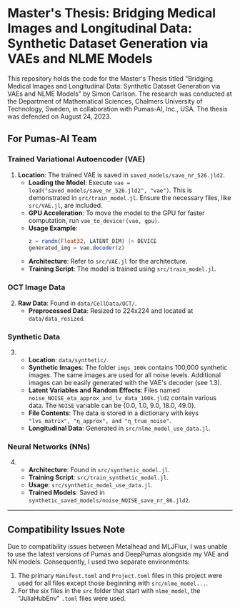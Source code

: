 # Master's Thesis: Bridging Medical Images and Longitudinal Data: Synthetic Dataset Generation via VAEs and NLME Models

This repository holds the code for the Master's Thesis titled "Bridging Medical Images and Longitudinal Data: Synthetic Dataset Generation via VAEs and NLME Models" by Simon Carlson. The research was conducted at the Department of Mathematical Sciences, Chalmers University of Technology, Sweden, in collaboration with Pumas-AI, Inc., USA. The thesis was defended on August 24, 2023.

## For Pumas-AI Team

### Trained Variational Autoencoder (VAE)

1. **Location**: The trained VAE is saved in `saved_models/save_nr_526.jld2`.
    - **Loading the Model**: Execute `vae = load("saved_models/save_nr_526.jld2", "vae")`. This is demonstrated in `src/train_model.jl`. Ensure the necessary files, like `src/VAE.jl`, are included.
    - **GPU Acceleration**: To move the model to the GPU for faster computation, run `vae_to_device!(vae, gpu)`.
    - **Usage Example**:
        ```julia
        z = randn(Float32, LATENT_DIM) |> DEVICE
        generated_img = vae.decoder(z)
        ```
    - **Architecture**: Refer to `src/VAE.jl` for the architecture.
    - **Training Script**: The model is trained using `src/train_model.jl`.

### OCT Image Data

2. **Raw Data**: Found in `data/CellData/OCT/`.
    - **Preprocessed Data**: Resized to 224x224 and located at `data/data_resized`.

### Synthetic Data

3. - **Location**: `data/synthetic/`.
    - **Synthetic Images**: The folder `imgs_100k` contains 100,000 synthetic images. The same images are used for all noise levels. Additional images can be easily generated with the VAE's decoder (see 1.3).
    - **Latent Variables and Random Effects**: Files named `noise_NOISE_eta_approx_and_lv_data_100k.jld2` contain various data. The `NOISE` variable can be {0.0, 1.0, 9.0, 18.0, 49.0}.
    - **File Contents**: The data is stored in a dictionary with keys `"lvs_matrix", "η_approx", and "η_true_noise"`.
    - **Longitudinal Data**: Generated in `src/nlme_model_use_data.jl`.

### Neural Networks (NNs)

4. - **Architecture**: Found in `src/synthetic_model.jl`.
    - **Training Script**: `src/train_synthetic_model.jl`.
    - **Usage**: `src/synthetic_model_use_data.jl`.
    - **Trained Models**: Saved in `synthetic_saved_models/noise_NOISE_save_nr_86.jld2`.

---

## Compatibility Issues Note

Due to compatibility issues between Metalhead and MLJFlux, I was unable to use the latest versions of Pumas and DeepPumas alongside my VAE and NN models. Consequently, I used two separate environments:
1. The primary `Manifest.toml` and `Project.toml` files in this project were used for all files except those beginning with `src/nlme_model...`.
2. For the six files in the `src` folder that start with `nlme_model`, the "JuliaHubEnv" `.toml` files were used.
